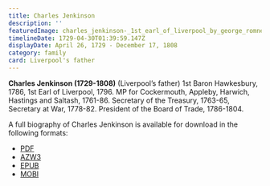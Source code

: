 ```yaml
---
title: Charles Jenkinson
description: ''
featuredImage: charles_jenkinson-_1st_earl_of_liverpool_by_george_romney.jpg
timelineDate: 1729-04-30T01:39:59.147Z
displayDate: April 26, 1729 - December 17, 1808
category: family
card: Liverpool's father
---
```


**Charles Jenkinson (1729-1808)** (Liverpool’s father) 1st Baron Hawkesbury, 1786, 1st Earl of Liverpool, 1796. MP for Cockermouth, Appleby, Harwich, Hastings and Saltash, 1761-86. Secretary of the Treasury, 1763-65, Secretary at War, 1778-82. President of the Board of Trade, 1786-1804.

A full biography of Charles Jenkinson is available for download in the following formats:

-   [PDF](/docs/Charles_Jenkinson_The_Grandfather_Of_Conservatism.pdf)
-   [AZW3](/docs/Charles_Jenkinson_The_Grandfather_Of_Conservatism.azw3)
-   [EPUB](/docs/Charles_Jenkinson_The_Grandfather_Of_Conservatism.epub)
-   [MOBI](/docs/Charles_Jenkinson_The_Grandfather_Of_Conservatism.mobi)
